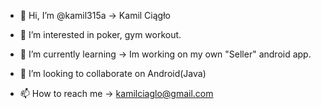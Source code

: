 - 👋 Hi, I’m @kamil315a -> Kamil Ciągło 

- 👀 I’m interested in poker, gym workout.

- 🌱 I’m currently learning -> Im working on my own "Seller" android app.
                        
- 💞️ I’m looking to collaborate on Android(Java)

- 📫 How to reach me -> kamilciaglo@gmail.com

<!---
kamil315a/kamil315a is a ✨ special ✨ repository because its `README.md` (this file) appears on your GitHub profile.
You can click the Preview link to take a look at your changes.
--->
